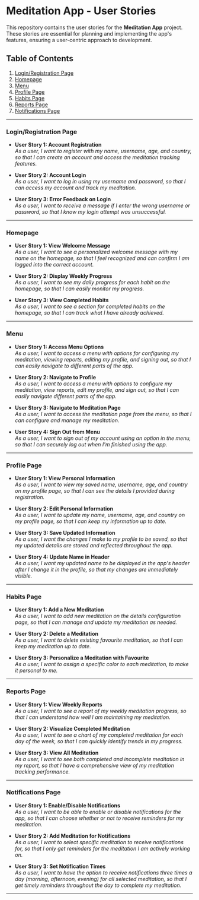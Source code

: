 # Meditation App - User Stories

This repository contains the user stories for the **Meditation App** project. These stories are essential for planning and implementing the app's features, ensuring a user-centric approach to development.

## Table of Contents
1. [Login/Registration Page](#loginregistration-page)
2. [Homepage](#homepage)
3. [Menu](#menu)
4. [Profile Page](#profile-page)
5. [Habits Page](#meditation-page)
6. [Reports Page](#reports-page)
7. [Notifications Page](#notifications-page)

---

### Login/Registration Page
- **User Story 1: Account Registration**  
  _As a user, I want to register with my name, username, age, and country, so that I can create an account and access the meditation tracking features._

- **User Story 2: Account Login**  
  _As a user, I want to log in using my username and password, so that I can access my account and track my meditation._

- **User Story 3: Error Feedback on Login**  
  _As a user, I want to receive a message if I enter the wrong username or password, so that I know my login attempt was unsuccessful._

---

### Homepage
- **User Story 1: View Welcome Message**  
  _As a user, I want to see a personalized welcome message with my name on the homepage, so that I feel recognized and can confirm I am logged into the correct account._

- **User Story 2: Display Weekly Progress**  
  _As a user, I want to see my daily progress for each habit on the homepage, so that I can easily monitor my progress._

- **User Story 3: View Completed Habits**  
  _As a user, I want to see a section for completed habits on the homepage, so that I can track what I have already achieved._

---

### Menu
- **User Story 1: Access Menu Options**  
  _As a user, I want to access a menu with options for configuring my meditation, viewing reports, editing my profile, and signing out, so that I can easily navigate to different parts of the app._

- **User Story 2: Navigate to Profile**  
  _As a user, I want to access a menu with options to configure my meditation, view reports, edit my profile, and sign out, so that I can easily navigate different parts of the app._

- **User Story 3: Navigate to Meditation Page**  
  _As a user, I want to access the meditation page from the menu, so that I can configure and manage my meditation._

- **User Story 4: Sign Out from Menu**  
  _As a user, I want to sign out of my account using an option in the menu, so that I can securely log out when I'm finished using the app._

---

### Profile Page
- **User Story 1: View Personal Information**  
  _As a user, I want to view my saved name, username, age, and country on my profile page, so that I can see the details I provided during registration._

- **User Story 2: Edit Personal Information**  
  _As a user, I want to update my name, username, age, and country on my profile page, so that I can keep my information up to date._

- **User Story 3: Save Updated Information**  
  _As a user, I want the changes I make to my profile to be saved, so that my updated details are stored and reflected throughout the app._

- **User Story 4: Update Name in Header**  
  _As a user, I want my updated name to be displayed in the app's header after I change it in the profile, so that my changes are immediately visible._

---

### Habits Page
- **User Story 1: Add a New Meditation**  
  _As a user, I want to add new meditation on the details configuration page, so that I can manage and update my meditation as needed._

- **User Story 2: Delete a Meditation**  
  _As a user, I want to delete existing favourite meditation, so that I can keep my meditation up to date._

- **User Story 3: Personalize a Meditation with Favourite**  
  _As a user, I want to assign a specific color to each meditation, to make it personal to me._

---

### Reports Page
- **User Story 1: View Weekly Reports**  
  _As a user, I want to see a report of my weekly meditation progress, so that I can understand how well I am maintaining my meditation._

- **User Story 2: Visualize Completed Meditation**  
  _As a user, I want to see a chart of my completed meditation for each day of the week, so that I can quickly identify trends in my progress._

- **User Story 3: View All Meditation**  
  _As a user, I want to see both completed and incomplete meditation in my report, so that I have a comprehensive view of my meditation tracking performance._

---

### Notifications Page
- **User Story 1: Enable/Disable Notifications**  
  _As a user, I want to be able to enable or disable notifications for the app, so that I can choose whether or not to receive reminders for my meditation._

- **User Story 2: Add Meditation for Notifications**  
  _As a user, I want to select specific meditation to receive notifications for, so that I only get reminders for the meditation I am actively working on._

- **User Story 3: Set Notification Times**  
  _As a user, I want to have the option to receive notifications three times a day (morning, afternoon, evening) for all selected meditation, so that I get timely reminders throughout the day to complete my meditation._

---